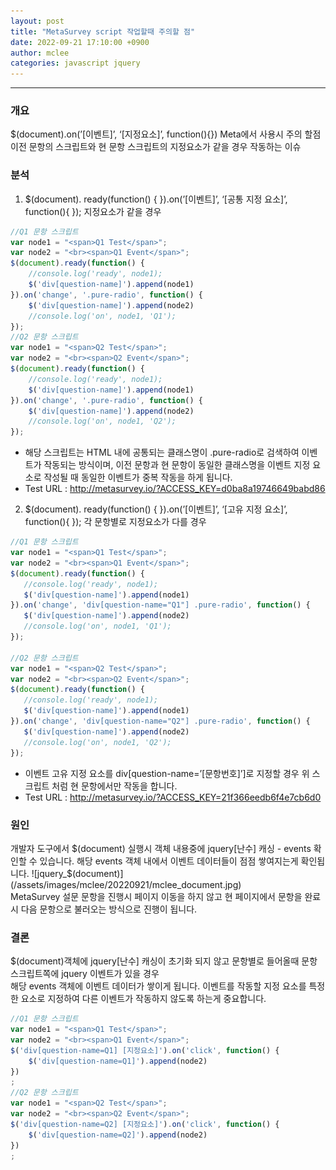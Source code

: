 ```yaml
---
layout: post
title: "MetaSurvey script 작업할때 주의할 점"
date: 2022-09-21 17:10:00 +0900
author: mclee
categories: javascript jquery
---
```

<hr/>

### 개요
$(document).on(’[이벤트]’, ‘[지정요소]’, function(){}) Meta에서 사용시 주의 할점
이전 문항의 스크립트와 현 문항 스크립트의 지정요소가 같을 경우 작동하는 이슈

### 분석
1. $(document). ready(function() {  }).on(’[이벤트]’, ‘[공통 지정 요소]’, function(){ });
   지정요소가 같을 경우
```javascript
//Q1 문항 스크립트
var node1 = "<span>Q1 Test</span>";
var node2 = "<br><span>Q1 Event</span>";
$(document).ready(function() {
    //console.log('ready', node1);
    $('div[question-name]').append(node1)
}).on('change', '.pure-radio', function() {
    $('div[question-name]').append(node2)
    //console.log('on', node1, 'Q1');
});
//Q2 문항 스크립트
var node1 = "<span>Q2 Test</span>";
var node2 = "<br><span>Q2 Event</span>";
$(document).ready(function() {
    //console.log('ready', node1);
    $('div[question-name]').append(node1)
}).on('change', '.pure-radio', function() {
    $('div[question-name]').append(node2)
    //console.log('on', node1, 'Q2');
});
```
- 해당 스크립트는 HTML 내에 공통되는 클래스명이 .pure-radio로 검색하여 이벤트가 작동되는 방식이며,
  이전 문항과 현 문항이 동일한 클래스명을 이벤트 지정 요소로 작성될 때 동일한 이벤트가
  중복 작동을 하게 됩니다.  
- Test URL : http://metasurvey.io/?ACCESS_KEY=d0ba8a19746649babd86  

2. $(document). ready(function() {  }).on(’[이벤트]’, ‘[고유 지정 요소]’, function(){ });
   각 문항별로 지정요소가 다를 경우  

```javascript
//Q1 문항 스크립트
var node1 = "<span>Q1 Test</span>";
var node2 = "<br><span>Q1 Event</span>";
$(document).ready(function() {
   //console.log('ready', node1);
   $('div[question-name]').append(node1)
}).on('change', 'div[question-name="Q1"] .pure-radio', function() {
   $('div[question-name]').append(node2)
   //console.log('on', node1, 'Q1');
});

//Q2 문항 스크립트
var node1 = "<span>Q2 Test</span>";
var node2 = "<br><span>Q2 Event</span>";
$(document).ready(function() {
   //console.log('ready', node1);
   $('div[question-name]').append(node1)
}).on('change', 'div[question-name="Q2"] .pure-radio', function() {
   $('div[question-name]').append(node2)
   //console.log('on', node1, 'Q2');
});
```
- 이벤트 고유 지정 요소를 div[question-name=’[문항번호]’]로 지정할 경우 위 스크립트 처럼 현 문항에서만 작동을 합니다.  
- Test URL : http://metasurvey.io/?ACCESS_KEY=21f366eedb6f4e7cb6d0

### 원인  
개발자 도구에서 $(document) 실행시 객체 내용중에 
jquery[난수] 캐싱 - events 확인할 수 있습니다.  
해당 events 객체 내에서 이벤트 데이터들이 점점 쌓여지는게 확인됩니다.  
![jquery_$(document)](/assets/images/mclee/20220921/mclee_document.jpg)  
MetaSurvey 설문 문항을 진행시 페이지 이동을 하지 않고 
현 페이지에서 문항을 완료시 다음 문항으로 불러오는 방식으로 진행이 됩니다.

### 결론
$(document)객체에 jquery[난수] 캐싱이 초기화 되지 않고 문항별로 들어올때 문항 스크립트쪽에 jquery 이벤트가 있을 경우  
해당 events 객체에 이벤트 데이터가 쌓이게 됩니다.
이벤트를 작동할 지정 요소를 특정한 요소로 지정하여 다른 이벤트가 작동하지 않도록 하는게 중요합니다.  

```javascript
//Q1 문항 스크립트
var node1 = "<span>Q1 Test</span>";
var node2 = "<br><span>Q1 Event</span>";
$('div[question-name=Q1] [지정요소]').on('click', function() {
    $('div[question-name=Q1]').append(node2)
})
;
//Q2 문항 스크립트
var node1 = "<span>Q2 Test</span>";
var node2 = "<br><span>Q2 Event</span>";
$('div[question-name=Q2] [지정요소]').on('click', function() {
    $('div[question-name=Q2]').append(node2)
})
;
```